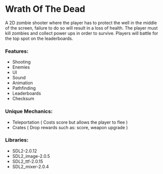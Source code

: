 # Wrath Of The Dead
 A 2D zombie shooter where the player has to protect the well in the middle of the screen, failure to do so will result in a loss of health. The player must kill zombies and collect power ups in order to survive. Players will battle for the top spot on the leaderboards. 

### Features:
- Shooting
- Enemies
- UI
- Sound
- Animation
- Pathfinding
- Leaderboards
- Checksum

### Unique Mechanics:  
- Teleportation ( Costs score but allows the player to flee )
- Crates ( Drop rewards such as: score, weapon upgrade )

### Libraries: 
- SDL2-2.0.12 
- SDL2_image-2.0.5
- SDL2_ttf-2.0.15
- SDL2_mixer-2.0.4
